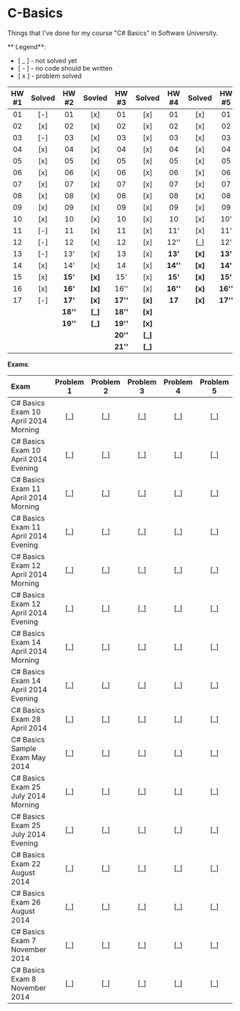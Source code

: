 C-Basics
========
Things that I've done for my course "C# Basics" in Software University.

** Legend**:
- [ _ ] - not solved yet
- [ - ] - no code should be written
- [ x ] - problem solved

|HW #1|Solved|HW #2| Sovled |HW #3|Solved|HW #4|Solved|HW #5|Solved|
|:-:|:-:|:----:|:-----:|:------:|:-----:|:------:|:-----:|:------:|:-----:|
|01 |[-]|01      |[x]    |01      |[x]    |01      |[x]    |01      |[x]    |
|02 |[x]|02      |[x]    |02      |[x]    |02      |[x]    |02      |[x]    |
|03 |[-]|03      |[x]    |03      |[x]    |03      |[x]    |03      |[x]    |
|04 |[x]|04      |[x]    |04      |[x]    |04      |[x]    |04      |[x]    |
|05 |[x]|05      |[x]    |05      |[x]    |05      |[x]    |05      |[x]    |
|06 |[x]|06      |[x]    |06      |[x]    |06      |[x]    |06      |[x]    |
|07 |[x]|07      |[x]    |07      |[x]    |07      |[x]    |07      |[x]    |
|08 |[x]|08      |[x]    |08      |[x]    |08      |[x]    |08      |[x]    |
|09 |[x]|09      |[x]    |09      |[x]    |09      |[x]    |09      |[x]    |
|10 |[x]|10      |[x]    |10      |[x]    |10      |[x]    |10'     |[x]    |
|11 |[-]|11      |[x]    |11      |[x]    |11'     |[x]    |11'     |[x]    |
|12 |[-]|12      |[x]    |12      |[x]    |12''    |[_]    |12'     |[_]    |
|13 |[-]|13'     |[x]    |13      |[x]    |**13'** |**[x]**|**13'** |**[x]**|
|14 |[x]|14'     |[x]    |14      |[x]    |**14''**|**[x]**|**14'** |**[x]**|
|15 |[x]|**15'** |**[x]**|15'     |[x]    |**15'** |**[x]**|**15'** |**[x]**|
|16 |[x]|**16'** |**[x]**|16''    |[x]    |**16''**|**[x]**|**16''**|**[_]**|
|17 |[-]|**17'** |**[x]**|**17''**|**[x]**|**17**  |**[x]**|**17''**|**[_]**|
|   |   |**18''**|**[_]**|**18''**|**[x]**|        |       |        |       |
|   |   |**19''**|**[_]**|**19''**|**[x]**|        |       |        |       |
|   |   |        |       |**20''**|**[_]**|        |       |        |       |
|   |   |        |       |**21''**|**[_]**|        |       |        |       |



**Exams**:

|Exam|Problem 1|Problem 2|Problem 3|Problem 4|Problem 5|
|:---|:-------:|:-------:|:-------:|:-------:|:-------:|
|C# Basics Exam 10 April 2014 Morning| [_] | [_] | [_] | [_] | [_] |
|C# Basics Exam 10 April 2014 Evening| [_] | [_] | [_] | [_] | [_] |
|C# Basics Exam 11 April 2014 Morning| [_] | [_] | [_] | [_] | [_] |
|C# Basics Exam 11 April 2014 Evening| [_] | [_] | [_] | [_] | [_] |
|C# Basics Exam 12 April 2014 Morning| [_] | [_] | [_] | [_] | [_] |
|C# Basics Exam 12 April 2014 Evening| [_] | [_] | [_] | [_] | [_] |
|C# Basics Exam 14 April 2014 Morning| [_] | [_] | [_] | [_] | [_] |
|C# Basics Exam 14 April 2014 Evening| [_] | [_] | [_] | [_] | [_] |
|C# Basics Exam 28 April 2014| [_] | [_] | [_] | [_] | [_] |
|C# Basics Sample Exam May 2014| [_] | [_] | [_] | [_] | [_] |
|C# Basics Exam 25 July 2014 Morning| [_] | [_] | [_] | [_] | [_] |
|C# Basics Exam 25 July 2014 Evening| [_] | [_] | [_] | [_] | [_] |
|C# Basics Exam 22 August 2014| [_] | [_] | [_] | [_] | [_] |
|C# Basics Exam 26 August 2014| [_] | [_] | [_] | [_] | [_] |
|C# Basics Exam 7 November 2014| [_] | [_] | [_] | [_] | [_] |
|C# Basics Exam 8 November 2014| [_] | [_] | [_] | [_] | [_] |
